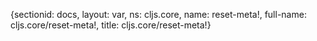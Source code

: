 {sectionid: docs, layout: var, ns: cljs.core, name: reset-meta!, full-name: cljs.core/reset-meta!,
  title: cljs.core/reset-meta!}

